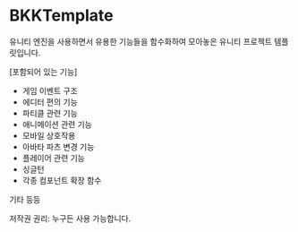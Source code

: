 # BKKTemplate

유니티 엔진을 사용하면서 유용한 기능들을 함수화하여 모아놓은 유니티 프로젝트 템플릿입니다.

[포함되어 있는 기능]

- 게임 이벤트 구조
- 에디터 편의 기능
- 파티클 관련 기능
- 애니메이션 관련 기능
- 모바일 상호작용
- 아바타 파츠 변경 기능
- 플레이어 관련 기능
- 싱글턴
- 각종 컴포넌트 확장 함수

기타 등등



저작권 권리: 누구든 사용 가능합니다.
